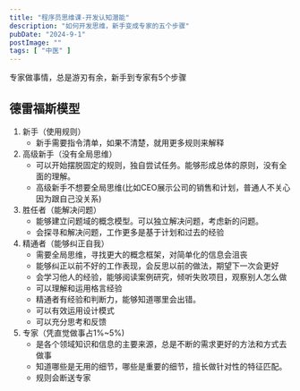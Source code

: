 ```yaml
---
title: "程序员思维课-开发认知潜能"
description: "如何开发思维，新手变成专家的五个步骤"
pubDate: "2024-9-1"
postImage: ""
tags: [ "中医" ]
---
```


专家做事情，总是游刃有余，新手到专家有5个步骤

## 德雷福斯模型

1. 新手（使用规则）
    - 新手需要指令清单，如果不清楚，就用更多规则来解释
2. 高级新手（没有全局思维）
    - 可以开始摆脱固定的规则，独自尝试任务。能够形成总体的原则，没有全面的理解。
    - 高级新手不想要全局思维(比如CEO展示公司的销售和计划，普通人不关心因为跟自己没关系)
3. 胜任者（能解决问题）
    - 能够建立问题域的概念模型。可以独立解决问题，考虑新的问题。
    - 会探寻和解决问题，工作更多是基于计划和过去的经验
4. 精通者（能够纠正自我）
   - 需要全局思维，寻找更大的概念框架，对简单化的信息会沮丧
   - 能够纠正以前不好的工作表现，会反思以前的做法，期望下一次会更好
   - 会学习他人的经验，能够阅读案例研究，倾听失败项目，观察别人怎么做
   - 可以理解和运用格言经验
   - 精通者有经验和判断力，能够知道哪里会出错。
   - 可以有效运用设计模式
   - 可以充分思考和反馈
5. 专家（凭直觉做事占1%~5%)
   - 是各个领域知识和信息的主要来源，总是不断的需求更好的方法和方式去做事
   - 知道哪些是无用的细节，哪些是重要的细节，擅长做针对性的特征匹配。
   - 规则会断送专家